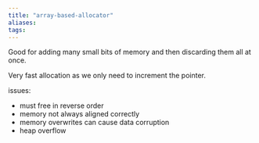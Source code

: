 ```yaml
---
title: "array-based-allocator"
aliases: 
tags: 
---
```


Good for adding many small bits of memory and then discarding them all at once. 

Very fast allocation as we only need to increment the pointer. 

issues:
- must free in reverse order
- memory not always aligned correctly
- memory overwrites can cause data corruption
- heap overflow
